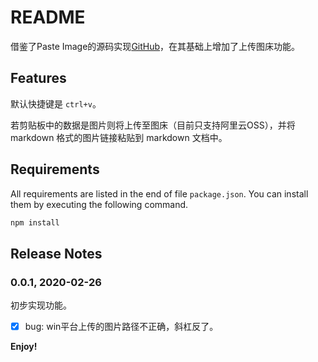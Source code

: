 # README

借鉴了Paste Image的源码实现[GitHub](https://github.com/mushanshitiancai/vscode-paste-image)，在其基础上增加了上传图床功能。

## Features

默认快捷键是 `ctrl+v`。

若剪贴板中的数据是图片则将上传至图床（目前只支持阿里云OSS），并将 markdown 格式的图片链接粘贴到 markdown 文档中。

## Requirements

All requirements are listed in the end of file `package.json`.
You can install them by executing the following command.

```bash
npm install
```

## Release Notes

### 0.0.1, 2020-02-26

初步实现功能。

- [x] bug: win平台上传的图片路径不正确，斜杠反了。

**Enjoy!**
